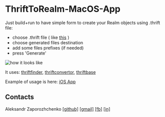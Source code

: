 # ThriftToRealm-MacOS-App


Just build+run to have simple form to create your Realm objects using .thrift file:
- choose .thrift file ( like [this](https://github.com/Maxatma/TPerfectServer-example/blob/master/test.thrift) )
- choose generated files destination
- add some files prefixes (if needed) 
- press 'Generate'


![how it looks like](https://user-images.githubusercontent.com/7135226/50261086-9d369300-0413-11e9-8fc0-13ebc6993d7c.png)


It uses: [thriftfinder](https://github.com/Maxatma/ThriftFinder), [thriftconvertor](https://github.com/Maxatma/ThriftConvertor), [thriftbase](https://github.com/Maxatma/ThriftBase)

Example of usage is here: [iOS App](https://github.com/Maxatma/Test-ThriftToRealm-iOS-App)


## Contacts

Aleksandr Zaporozhchenko
[[github]](https://github.com/Maxatma)  [[gmail]](mailto:maxatma.ids@gmail.com)  [[fb]](https://www.facebook.com/profile.php?id=100008291260780)  [[in]](https://www.linkedin.com/in/maxatma/)

